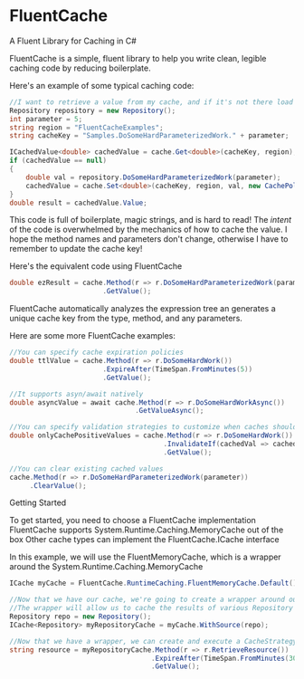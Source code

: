 # FluentCache
A Fluent Library for Caching in C#

FluentCache is a simple, fluent library to help you write clean, legible caching code by reducing boilerplate.

Here's an example of some typical caching code:

```c#
//I want to retrieve a value from my cache, and if it's not there load it from the repository 
Repository repository = new Repository();
int parameter = 5;
string region = "FluentCacheExamples";
string cacheKey = "Samples.DoSomeHardParameterizedWork." + parameter;

ICachedValue<double> cachedValue = cache.Get<double>(cacheKey, region);
if (cachedValue == null)
{
    double val = repository.DoSomeHardParameterizedWork(parameter);
    cachedValue = cache.Set<double>(cacheKey, region, val, new CachePolicy());
}
double result = cachedValue.Value;
```

This code is full of boilerplate, magic strings, and is hard to read! The *intent* of the code is overwhelmed by the mechanics of how to cache the value. I hope the method names and parameters don't change, otherwise I have to remember to update the cache key!

Here's the equivalent code using FluentCache

```c#
double ezResult = cache.Method(r => r.DoSomeHardParameterizedWork(parameter))
                       .GetValue();
```

FluentCache automatically analyzes the expression tree an generates a unique cache key from the type, method, and any parameters.

Here are some more FluentCache examples:

```c#
//You can specify cache expiration policies
double ttlValue = cache.Method(r => r.DoSomeHardWork())
                       .ExpireAfter(TimeSpan.FromMinutes(5))
                       .GetValue();

//It supports asyn/await natively
double asyncValue = await cache.Method(r => r.DoSomeHardWorkAsync())
                               .GetValueAsync();

//You can specify validation strategies to customize when caches should be updated
double onlyCachePositiveValues = cache.Method(r => r.DoSomeHardWork())
                                      .InvalidateIf(cachedVal => cachedVal.Value <= 0d)
                                      .GetValue();

//You can clear existing cached values
cache.Method(r => r.DoSomeHardParameterizedWork(parameter))
     .ClearValue();
```

Getting Started

To get started, you need to choose a FluentCache implementation
FluentCache supports System.Runtime.Caching.MemoryCache out of the box
Other cache types can implement the FluentCache.ICache interface

In this example, we will use the FluentMemoryCache, which is a wrapper around the System.Runtime.Caching.MemoryCache  

```c#
ICache myCache = FluentCache.RuntimeCaching.FluentMemoryCache.Default();

//Now that we have our cache, we're going to create a wrapper around our Repository
//The wrapper will allow us to cache the results of various Repository methods
Repository repo = new Repository();
ICache<Repository> myRepositoryCache = myCache.WithSource(repo);

//Now that we have a wrapper, we can create and execute a CacheStrategy
string resource = myRepositoryCache.Method(r => r.RetrieveResource())
                                   .ExpireAfter(TimeSpan.FromMinutes(30))
                                   .GetValue();
```

